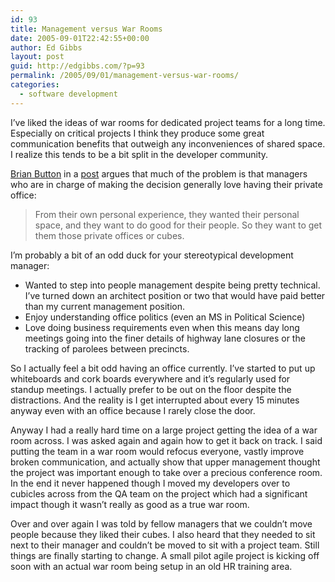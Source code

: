 ```yaml
---
id: 93
title: Management versus War Rooms
date: 2005-09-01T22:42:55+00:00
author: Ed Gibbs
layout: post
guid: http://edgibbs.com/?p=93
permalink: /2005/09/01/management-versus-war-rooms/
categories:
  - software development
---
```

I&#8217;ve liked the ideas of war rooms for dedicated project teams for a long time. Especially on critical projects I think they produce some great communication benefits that outweigh any inconveniences of shared space. I realize this tends to be a bit split in the developer community.

[Brian Button](http://www.agileprogrammer.com/oneagilecoder/) in a [post](http://www.agileprogrammer.com/oneagilecoder/archive/2005/05/15/3412.aspx) argues that much of the problem is that managers who are in charge of making the decision generally love having their private office:

> From their own personal experience, they wanted their personal space, and they want to do good for their people. So they want to get them those private offices or cubes. 

I&#8217;m probably a bit of an odd duck for your stereotypical development manager: 

  * Wanted to step into people management despite being pretty technical. I&#8217;ve turned down an architect position or two that would have paid better than my current management position.
  * Enjoy understanding office politics (even an MS in Political Science)
  * Love doing business requirements even when this means day long meetings going into the finer details of highway lane closures or the tracking of parolees between precincts.

So I actually feel a bit odd having an office currently. I&#8217;ve started to put up whiteboards and cork boards everywhere and it&#8217;s regularly used for standup meetings. I actually prefer to be out on the floor despite the distractions. And the reality is I get interrupted about every 15 minutes anyway even with an office because I rarely close the door.

Anyway I had a really hard time on a large project getting the idea of a war room across. I was asked again and again how to get it back on track. I said putting the team in a war room would refocus everyone, vastly improve broken communication, and actually show that upper management thought the project was important enough to take over a precious conference room. In the end it never happened though I moved my developers over to cubicles across from the QA team on the project which had a significant impact though it wasn&#8217;t really as good as a true war room.

Over and over again I was told by fellow managers that we couldn&#8217;t move people because they liked their cubes. I also heard that they needed to sit next to their manager and couldn&#8217;t be moved to sit with a project team. Still things are finally starting to change. A small pilot agile project is kicking off soon with an actual war room being setup in an old HR training area.